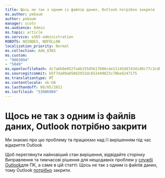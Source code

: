 ```yaml
---
title: Щось не так з одним із файлів даних, Outlook потрібно закрити
ms.author: pebaum
author: pebaum
manager: scotv
ms.audience: Admin
ms.topic: article
ms.service: o365-administration
ROBOTS: NOINDEX, NOFOLLOW
localization_priority: Normal
ms.collection: Adm_O365
ms.custom:
- "9003094"
- "5849"
ms.openlocfilehash: dc7a6b0e052fa4b155d5617686c4e11145d074341d0c77c3cdbe75fd70692567
ms.sourcegitcommit: b5f7da89a650d2915dc652449623c78be6247175
ms.translationtype: MT
ms.contentlocale: uk-UA
ms.lasthandoff: 08/05/2021
ms.locfileid: "53986984"
---
```

# <a name="something-is-wrong-with-one-of-your-data-files-and-outlook-needs-to-close"></a>Щось не так з одним із файлів даних, Outlook потрібно закрити

Ми знаємо про цю проблему та працюємо над її вирішенням під час відкриття Outlook

Щоб переглянути найновіший стан вирішення, відвідайте сторінку Виправлення та тимчасові рішення для нещодавніх проблем у [службі Outlook](https://support.microsoft.com/office/ecf61305-f84f-4e13-bb73-95a214ac1230)для ПК, а саме в цій статті: Щось не так з одним із файлів даних, тому Outlook [потрібно](https://support.microsoft.com/office/a3b59934-2446-4f2a-bd25-58f88188b9b2) закрити.
